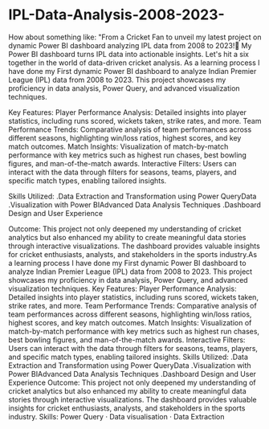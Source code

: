 # IPL-Data-Analysis-2008-2023-
How about something like: "From a Cricket Fan to unveil my latest project on dynamic Power BI dashboard analyzing IPL data from 2008 to 2023!🏏 My Power BI dashboard turns IPL data into actionable insights. Let's hit a six together in the world of data-driven cricket analysis.
As a learning process I have done my First dynamic Power BI dashboard to analyze Indian Premier League (IPL) data from 2008 to 2023. This project showcases my proficiency in data analysis, Power Query, and advanced visualization techniques.

Key Features: 
Player Performance Analysis: Detailed insights into player statistics, including runs scored, wickets taken, strike rates, and more.
Team Performance Trends: Comparative analysis of team performances across different seasons, highlighting win/loss ratios, highest scores, and key match outcomes.
Match Insights: Visualization of match-by-match performance with key metrics such as highest run chases, best bowling figures, and man-of-the-match awards.
Interactive Filters: Users can interact with the data through filters for seasons, teams, players, and specific match types, enabling tailored insights.

Skills Utilized: 
.Data Extraction and Transformation using Power QueryData 
.Visualization with Power BIAdvanced Data Analysis Techniques
.Dashboard Design and User Experience

Outcome: This project not only deepened my understanding of cricket analytics but also enhanced my ability to create meaningful data stories through interactive visualizations. The dashboard provides valuable insights for cricket enthusiasts, analysts, and stakeholders in the sports industry.As a learning process I have done my First dynamic Power BI dashboard to analyze Indian Premier League (IPL) data from 2008 to 2023. This project showcases my proficiency in data analysis, Power Query, and advanced visualization techniques. Key Features: Player Performance Analysis: Detailed insights into player statistics, including runs scored, wickets taken, strike rates, and more. Team Performance Trends: Comparative analysis of team performances across different seasons, highlighting win/loss ratios, highest scores, and key match outcomes. Match Insights: Visualization of match-by-match performance with key metrics such as highest run chases, best bowling figures, and man-of-the-match awards. Interactive Filters: Users can interact with the data through filters for seasons, teams, players, and specific match types, enabling tailored insights. Skills Utilized: .Data Extraction and Transformation using Power QueryData .Visualization with Power BIAdvanced Data Analysis Techniques .Dashboard Design and User Experience Outcome: This project not only deepened my understanding of cricket analytics but also enhanced my ability to create meaningful data stories through interactive visualizations. The dashboard provides valuable insights for cricket enthusiasts, analysts, and stakeholders in the sports industry.
Skills: Power Query · Data visualisation · Data Extraction
